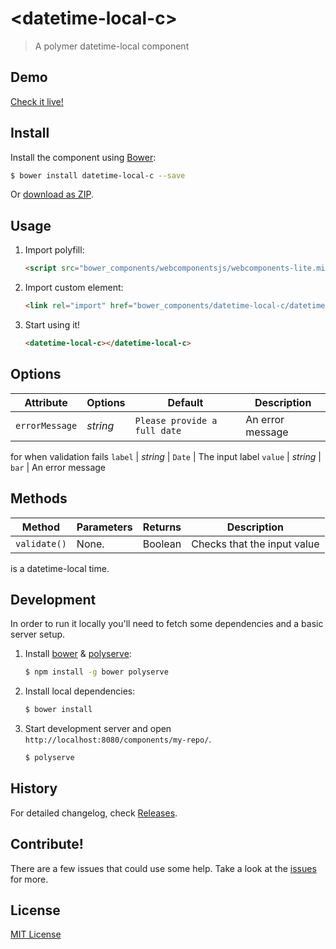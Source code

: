 # &lt;datetime-local-c&gt;

> A polymer datetime-local component

## Demo

[Check it live!](http://greenyouse.github.io/datetime-local-c)

## Install

Install the component using [Bower](http://bower.io/):

```sh
$ bower install datetime-local-c --save
```

Or [download as ZIP](https://github.com/greenyouse/datetime-local-c/archive/master.zip).

## Usage

1. Import polyfill:

    ```html
    <script src="bower_components/webcomponentsjs/webcomponents-lite.min.js"></script>
    ```

2. Import custom element:

    ```html
    <link rel="import" href="bower_components/datetime-local-c/datetime-local-c.html">
    ```

3. Start using it!

    ```html
    <datetime-local-c></datetime-local-c>
    ```

## Options

Attribute     | Options     | Default      | Description
---           | ---         | ---          | ---
`errorMessage`         | *string*    | `Please provide a full date` | An error message
for when validation fails
`label`         | *string*    | `Date`        | The input label
`value`         | *string*    | `bar`        | An error message

## Methods

Method        | Parameters   | Returns     | Description
---           | ---          | ---         | ---
`validate()`   | None.        | Boolean    | Checks that the input value
is a datetime-local time.

## Development

In order to run it locally you'll need to fetch some dependencies and a basic server setup.

1. Install [bower](http://bower.io/) & [polyserve](https://npmjs.com/polyserve):

    ```sh
    $ npm install -g bower polyserve
    ```

2. Install local dependencies:

    ```sh
    $ bower install
    ```

3. Start development server and open `http://localhost:8080/components/my-repo/`.

    ```sh
    $ polyserve
    ```

## History

For detailed changelog, check [Releases](https://github.com/greenyouse/datetime-local-c/releases).

## Contribute!

There are a few issues that could use some help. Take a look at the
[issues](https://github.com/greenyouse/event-planner/issues) for more.

## License

[MIT License](http://opensource.org/licenses/MIT)
